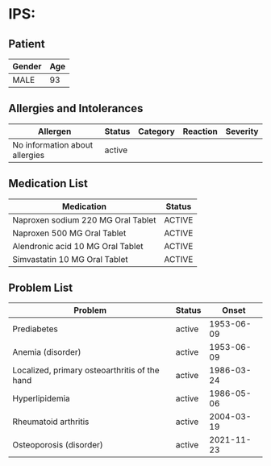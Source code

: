 # IPS:

## Patient

|Gender|Age|
|---|---|
|MALE|93|

## Allergies and Intolerances

|Allergen|Status|Category|Reaction|Severity|
|---|---|---|---|---|
|No information about allergies|active||||

## Medication List

|Medication|Status|
|---|---|
|Naproxen sodium 220 MG Oral Tablet|ACTIVE|
|Naproxen 500 MG Oral Tablet|ACTIVE|
|Alendronic acid 10 MG Oral Tablet|ACTIVE|
|Simvastatin 10 MG Oral Tablet|ACTIVE|

## Problem List

|Problem|Status|Onset|
|---|---|---|
|Prediabetes|active|1953-06-09|
|Anemia (disorder)|active|1953-06-09|
|Localized, primary osteoarthritis of the hand|active|1986-03-24|
|Hyperlipidemia|active|1986-05-06|
|Rheumatoid arthritis|active|2004-03-19|
|Osteoporosis (disorder)|active|2021-11-23|
